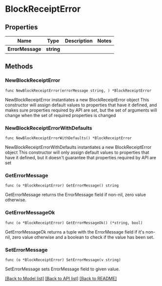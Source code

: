 # BlockReceiptError

## Properties

Name | Type | Description | Notes
------------ | ------------- | ------------- | -------------
**ErrorMessage** | **string** |  | 

## Methods

### NewBlockReceiptError

`func NewBlockReceiptError(errorMessage string, ) *BlockReceiptError`

NewBlockReceiptError instantiates a new BlockReceiptError object
This constructor will assign default values to properties that have it defined,
and makes sure properties required by API are set, but the set of arguments
will change when the set of required properties is changed

### NewBlockReceiptErrorWithDefaults

`func NewBlockReceiptErrorWithDefaults() *BlockReceiptError`

NewBlockReceiptErrorWithDefaults instantiates a new BlockReceiptError object
This constructor will only assign default values to properties that have it defined,
but it doesn't guarantee that properties required by API are set

### GetErrorMessage

`func (o *BlockReceiptError) GetErrorMessage() string`

GetErrorMessage returns the ErrorMessage field if non-nil, zero value otherwise.

### GetErrorMessageOk

`func (o *BlockReceiptError) GetErrorMessageOk() (*string, bool)`

GetErrorMessageOk returns a tuple with the ErrorMessage field if it's non-nil, zero value otherwise
and a boolean to check if the value has been set.

### SetErrorMessage

`func (o *BlockReceiptError) SetErrorMessage(v string)`

SetErrorMessage sets ErrorMessage field to given value.



[[Back to Model list]](../README.md#documentation-for-models) [[Back to API list]](../README.md#documentation-for-api-endpoints) [[Back to README]](../README.md)


